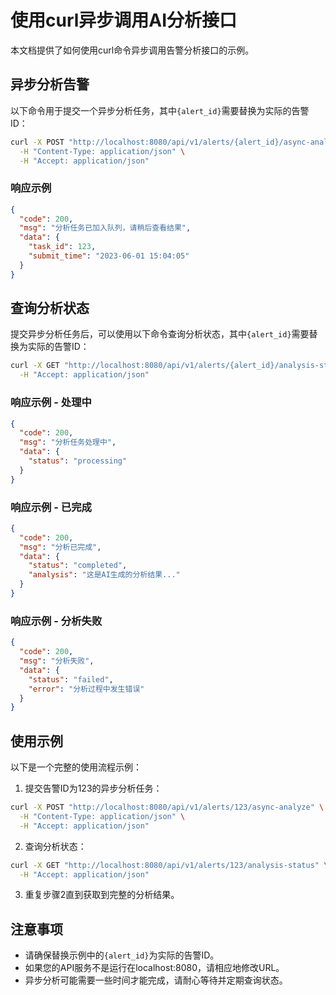 # 使用curl异步调用AI分析接口

本文档提供了如何使用curl命令异步调用告警分析接口的示例。

## 异步分析告警

以下命令用于提交一个异步分析任务，其中`{alert_id}`需要替换为实际的告警ID：

```bash
curl -X POST "http://localhost:8080/api/v1/alerts/{alert_id}/async-analyze" \
  -H "Content-Type: application/json" \
  -H "Accept: application/json"
```

### 响应示例

```json
{
  "code": 200,
  "msg": "分析任务已加入队列，请稍后查看结果",
  "data": {
    "task_id": 123,
    "submit_time": "2023-06-01 15:04:05"
  }
}
```

## 查询分析状态

提交异步分析任务后，可以使用以下命令查询分析状态，其中`{alert_id}`需要替换为实际的告警ID：

```bash
curl -X GET "http://localhost:8080/api/v1/alerts/{alert_id}/analysis-status" \
  -H "Accept: application/json"
```

### 响应示例 - 处理中

```json
{
  "code": 200,
  "msg": "分析任务处理中",
  "data": {
    "status": "processing"
  }
}
```

### 响应示例 - 已完成

```json
{
  "code": 200,
  "msg": "分析已完成",
  "data": {
    "status": "completed",
    "analysis": "这是AI生成的分析结果..."
  }
}
```

### 响应示例 - 分析失败

```json
{
  "code": 200,
  "msg": "分析失败",
  "data": {
    "status": "failed",
    "error": "分析过程中发生错误"
  }
}
```

## 使用示例

以下是一个完整的使用流程示例：

1. 提交告警ID为123的异步分析任务：

```bash
curl -X POST "http://localhost:8080/api/v1/alerts/123/async-analyze" \
  -H "Content-Type: application/json" \
  -H "Accept: application/json"
```

2. 查询分析状态：

```bash
curl -X GET "http://localhost:8080/api/v1/alerts/123/analysis-status" \
  -H "Accept: application/json"
```

3. 重复步骤2直到获取到完整的分析结果。

## 注意事项

- 请确保替换示例中的`{alert_id}`为实际的告警ID。
- 如果您的API服务不是运行在localhost:8080，请相应地修改URL。
- 异步分析可能需要一些时间才能完成，请耐心等待并定期查询状态。
